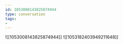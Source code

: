 ```yaml
---
id: 1053008143825874944
type: conversation
tags:
- 
---
```

![[1053008143825874944]]
![[1053182403949211648]]

